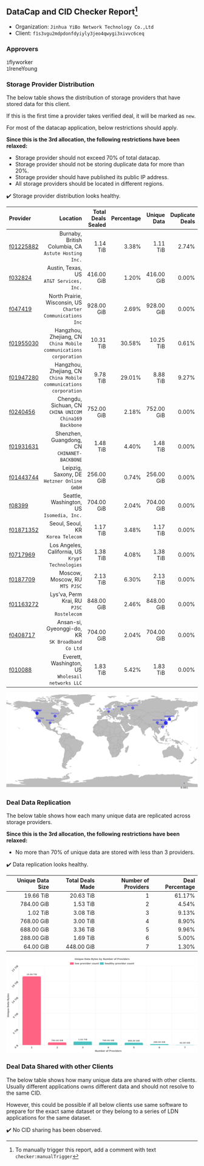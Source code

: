 ## DataCap and CID Checker Report[^1]
 - Organization: `Jinhua YiBo Network Technology Co.,Ltd`
 - Client: `f1s3vgu2mdpdonfdyiyly3jeo4qwygi3xivvc6ceq`
### Approvers
`1`flyworker<br/>`1`IreneYoung

### Storage Provider Distribution
The below table shows the distribution of storage providers that have stored data for this client.

If this is the first time a provider takes verified deal, it will be marked as `new`.

For most of the datacap application, below restrictions should apply.

**Since this is the 3rd allocation, the following restrictions have been relaxed:**
 - Storage provider should not exceed 70% of total datacap.
 - Storage provider should not be storing duplicate data for more than 20%.
 - Storage provider should have published its public IP address.
 - All storage providers should be located in different regions.

✔️ Storage provider distribution looks healthy.

| Provider                                              |                                                             Location | Total Deals Sealed | Percentage | Unique Data | Duplicate Deals |
| :---------------------------------------------------- | -------------------------------------------------------------------: | -----------------: | ---------: | ----------: | --------------: |
| [f01225882](https://filfox.info/en/address/f01225882) |              Burnaby, British Columbia, CA<br/>`Astute Hosting Inc.` |           1.14 TiB |      3.38% |    1.11 TiB |           2.74% |
| [f032824](https://filfox.info/en/address/f032824)     |                          Austin, Texas, US<br/>`AT&T Services, Inc.` |         416.00 GiB |      1.20% |  416.00 GiB |           0.00% |
| [f047419](https://filfox.info/en/address/f047419)     |        North Prairie, Wisconsin, US<br/>`Charter Communications Inc` |         928.00 GiB |      2.69% |  928.00 GiB |           0.00% |
| [f01955030](https://filfox.info/en/address/f01955030) | Hangzhou, Zhejiang, CN<br/>`China Mobile communications corporation` |          10.31 TiB |     30.58% |   10.25 TiB |           0.61% |
| [f01947280](https://filfox.info/en/address/f01947280) | Hangzhou, Zhejiang, CN<br/>`China Mobile communications corporation` |           9.78 TiB |     29.01% |    8.88 TiB |           9.27% |
| [f0240456](https://filfox.info/en/address/f0240456)   |            Chengdu, Sichuan, CN<br/>`CHINA UNICOM China169 Backbone` |         752.00 GiB |      2.18% |  752.00 GiB |           0.00% |
| [f01931631](https://filfox.info/en/address/f01931631) |                      Shenzhen, Guangdong, CN<br/>`CHINANET-BACKBONE` |           1.48 TiB |      4.40% |    1.48 TiB |           0.00% |
| [f01443744](https://filfox.info/en/address/f01443744) |                        Leipzig, Saxony, DE<br/>`Hetzner Online GmbH` |         256.00 GiB |      0.74% |  256.00 GiB |           0.00% |
| [f08399](https://filfox.info/en/address/f08399)       |                         Seattle, Washington, US<br/>`Isomedia, Inc.` |         704.00 GiB |      2.04% |  704.00 GiB |           0.00% |
| [f01871352](https://filfox.info/en/address/f01871352) |                                 Seoul, Seoul, KR<br/>`Korea Telecom` |           1.17 TiB |      3.48% |    1.17 TiB |           0.00% |
| [f0717969](https://filfox.info/en/address/f0717969)   |                 Los Angeles, California, US<br/>`Krypt Technologies` |           1.38 TiB |      4.08% |    1.38 TiB |           0.00% |
| [f0187709](https://filfox.info/en/address/f0187709)   |                                    Moscow, Moscow, RU<br/>`MTS PJSC` |           2.13 TiB |      6.30% |    2.13 TiB |           0.00% |
| [f01163272](https://filfox.info/en/address/f01163272) |                          Lys’va, Perm Krai, RU<br/>`PJSC Rostelecom` |         848.00 GiB |      2.46% |  848.00 GiB |           0.00% |
| [f0408717](https://filfox.info/en/address/f0408717)   |                  Ansan-si, Gyeonggi-do, KR<br/>`SK Broadband Co Ltd` |         704.00 GiB |      2.04% |  704.00 GiB |           0.00% |
| [f010088](https://filfox.info/en/address/f010088)     |                 Everett, Washington, US<br/>`Wholesail networks LLC` |           1.83 TiB |      5.42% |    1.83 TiB |           0.00% |

![Provider Distribution](https://raw.githubusercontent.com/data-preservation-programs/filplus-checker-assets/main/filecoin-project/filecoin-plus-large-datasets/issues/1133/1672859083227.png)
### Deal Data Replication
The below table shows how each many unique data are replicated across storage providers.

**Since this is the 3rd allocation, the following restrictions have been relaxed:**
- No more than 70% of unique data are stored with less than 3 providers.

✔️ Data replication looks healthy.

| Unique Data Size | Total Deals Made | Number of Providers | Deal Percentage |
| ---------------: | ---------------: | ------------------: | --------------: |
|        19.66 TiB |        20.63 TiB |                   1 |          61.17% |
|       784.00 GiB |         1.53 TiB |                   2 |           4.54% |
|         1.02 TiB |         3.08 TiB |                   3 |           9.13% |
|       768.00 GiB |         3.00 TiB |                   4 |           8.90% |
|       688.00 GiB |         3.36 TiB |                   5 |           9.96% |
|       288.00 GiB |         1.69 TiB |                   6 |           5.00% |
|        64.00 GiB |       448.00 GiB |                   7 |           1.30% |

![Replication Distribution](https://raw.githubusercontent.com/data-preservation-programs/filplus-checker-assets/main/filecoin-project/filecoin-plus-large-datasets/issues/1133/1672859084156.png)
### Deal Data Shared with other Clients
The below table shows how many unique data are shared with other clients.
Usually different applications owns different data and should not resolve to the same CID.

However, this could be possible if all below clients use same software to prepare for the exact same dataset or they belong to a series of LDN applications for the same dataset.

✔️ No CID sharing has been observed.

[^1]: To manually trigger this report, add a comment with text `checker:manualTrigger`
